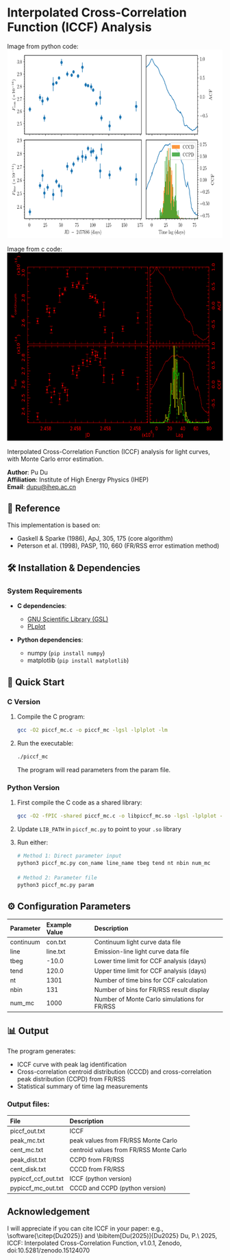 # Interpolated Cross-Correlation Function (ICCF) Analysis

Image from python code:
<img src="https://github.com/PuDu-Astro/images_for_doc/blob/master/ICCF_python.png" width="720" height="438">

Image from c code:
<img src="https://github.com/PuDu-Astro/images_for_doc/blob/master/ICCF_c.png" width="720" height="438">

Interpolated Cross-Correlation Function (ICCF) analysis for light curves, with Monte Carlo error estimation.

**Author**: Pu Du  
**Affiliation**: Institute of High Energy Physics (IHEP)  
**Email**: dupu@ihep.ac.cn  

## 📖 Reference
This implementation is based on:
- Gaskell & Sparke (1986), ApJ, 305, 175 (core algorithm)
- Peterson et al. (1998), PASP, 110, 660 (FR/RSS error estimation method)

## 🛠 Installation & Dependencies

### System Requirements
- **C dependencies**:
  - [GNU Scientific Library (GSL)](https://www.gnu.org/software/gsl/)
  - [PLplot](http://plplot.sourceforge.net/)

- **Python dependencies**:
  - numpy (`pip install numpy`)
  - matplotlib (`pip install matplotlib`)

## 🚀 Quick Start

### C Version
1. Compile the C program:
   ```bash
   gcc -O2 piccf_mc.c -o piccf_mc -lgsl -lplplot -lm

2. Run the executable:
   ```bash
   ./piccf_mc
   ```
   The program will read parameters from the param file.

### Python Version
1. First compile the C code as a shared library:
   ```bash
   gcc -O2 -fPIC -shared piccf_mc.c -o libpiccf_mc.so -lgsl -lplplot -lm
   ```

2. Update `LIB_PATH` in `piccf_mc.py` to point to your `.so` library
   
4. Run either:
   ```bash
   # Method 1: Direct parameter input
   python3 piccf_mc.py con_name line_name tbeg tend nt nbin num_mc
   
   # Method 2: Parameter file
   python3 piccf_mc.py param
   ```

## ⚙️ Configuration Parameters
|Parameter	|Example Value	|Description  |
|:----------|:--------------|:------------|
|continuum	|con.txt	      |Continuum light curve data file|
|line	      |line.txt	      |Emission-line light curve data file|
|tbeg	      |-10.0	        |Lower time limit for CCF analysis (days)|
|tend	      |120.0	        |Upper time limit for CCF analysis (days)|
|nt	        |1301	          |Number of time bins for CCF calculation|
|nbin	      |131	          |Number of bins for FR/RSS result display|
|num_mc	    |1000	          |Number of Monte Carlo simulations for FR/RSS|

## 📊 Output
The program generates:
- ICCF curve with peak lag identification
- Cross-correlation centroid distribution (CCCD) and cross-correlation peak distribution (CCPD) from FR/RSS
- Statistical summary of time lag measurements

### Output files:
|File	|Description  |
|:----------|:--------------|
|piccf_out.txt	|ICCF	      |
|peak_mc.txt	  |peak values from FR/RSS Monte Carlo |
|cent_mc.txt	  |centroid values from FR/RSS Monte Carlo	        |
|peak_dist.txt	|CCPD from FR/RSS	        |
|cent_disk.txt  |CCCD from FR/RSS	          |
|pypiccf_ccf_out.txt	  |ICCF (python version)	          |
|pypiccf_mc_out.txt	    |CCCD and CCPD (python version)	          |

## Acknowledgement
I will appreciate if you can cite ICCF in your paper: e.g., \software{\citep{Du2025}} and \bibitem[Du(2025)]{Du2025} Du, P.\ 2025, ICCF: Interpolated Cross-Correlation Function, v1.0.1, Zenodo, doi:10.5281/zenodo.15124070
